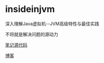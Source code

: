 # insideinjvm
深入理解Java虚拟机--JVM高级特性与最佳实践

不将就是解决问题的源动力

[笔记源代码](http://note.youdao.com/yws/public/redirect/share?id=31dfedc15c34dcc8c19d56099c155c79&type=true)

[博客](http:www.lbing.me)
